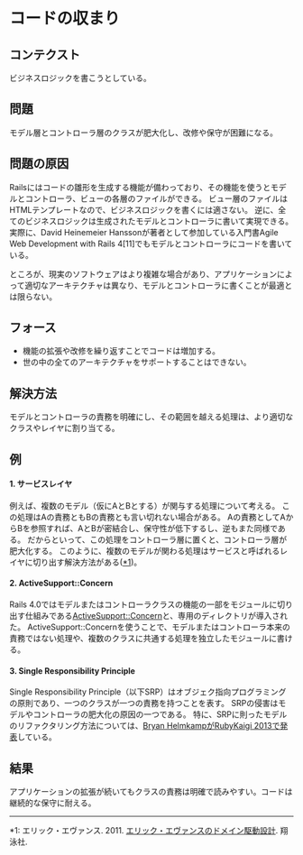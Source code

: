 コードの収まり
========

コンテクスト
------------

ビジネスロジックを書こうとしている。

問題
----

モデル層とコントローラ層のクラスが肥大化し、改修や保守が困難になる。

問題の原因
----------

Railsにはコードの雛形を生成する機能が備わっており、その機能を使うとモデルとコントローラ、ビューの各層のファイルができる。
ビュー層のファイルはHTMLテンプレートなので、ビジネスロジックを書くには適さない。
逆に、全てのビジネスロジックは生成されたモデルとコントローラに書いて実現できる。
実際に、David Heinemeier Hanssonが著者として参加している入門書Agile Web Development with Rails 4[11]でもモデルとコントローラにコードを書いている。

ところが、現実のソフトウェアはより複雑な場合があり、アプリケーションによって適切なアーキテクチャは異なり、モデルとコントローラに書くことが最適とは限らない。

フォース
--------

* 機能の拡張や改修を繰り返すことでコードは増加する。
* 世の中の全てのアーキテクチャをサポートすることはできない。

解決方法
--------

モデルとコントローラの責務を明確にし、その範囲を越える処理は、より適切なクラスやレイヤに割り当てる。

例
--

#### 1. サービスレイヤ

例えば、複数のモデル（仮にAとBとする）が関与する処理について考える。
この処理はAの責務ともBの責務とも言い切れない場合がある。
Aの責務としてAからBを参照すれば、AとBが密結合し、保守性が低下するし、逆もまた同様である。
だからといって、この処理をコントローラ層に置くと、コントローラ層が肥大化する。
このように、複数のモデルが関わる処理はサービスと呼ばれるレイヤに切り出す解決方法がある([*1](#user-content-ddd))。

#### 2. ActiveSupport::Concern

Rails 4.0ではモデルまたはコントローラクラスの機能の一部をモジュールに切り出す仕組みである[ActiveSupport::Concern](http://api.rubyonrails.org/v4.0.0/classes/ActiveSupport/Concern.html)と、専用のディレクトリが導入された。
ActiveSupport::Concernを使うことで、モデルまたはコントローラ本来の責務ではない処理や、複数のクラスに共通する処理を独立したモジュールに書ける。

#### 3. Single Responsibility Principle

Single Responsibility Principle（以下SRP）はオブジェク指向プログラミングの原則であり、一つのクラスが一つの責務を持つことを表す。
SRPの侵害はモデルやコントローラの肥大化の原因の一つである。
特に、SRPに則ったモデルのリファクタリング方法については、[Bryan HelmkampがRubyKaigi 2013で発表](http://rubykaigi.org/2013/talk/S32)している。

結果
----

アプリケーションの拡張が続いてもクラスの責務は明確で読みやすい。コードは継続的な保守に耐える。

- - -

<a id="ddd">*1</a>: エリック・エヴァンス. 2011. [エリック・エヴァンスのドメイン駆動設計](http://www.amazon.co.jp/dp/B00GRKD6XU). 翔泳社.
